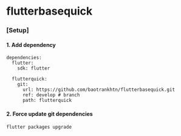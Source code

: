 # flutterbasequick

### [Setup]
#### 1. Add dependency
```
dependencies:
  flutter:
    sdk: flutter
    
  flutterquick:
    git:
      url: https://github.com/baotrankhtn/flutterbasequick.git
      ref: develop # branch
      path: flutterquick
```

#### 2. Force update git dependencies
```bash  
flutter packages upgrade
```
